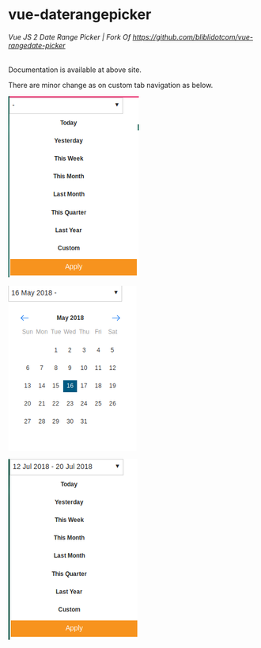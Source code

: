 # vue-daterangepicker

###### Vue JS 2 Date Range Picker | Fork Of https://github.com/bliblidotcom/vue-rangedate-picker

Documentation is available at above site.

There are minor change as on custom tab navigation as below.


![alt text](https://raw.githubusercontent.com/piyush-multiplexer/vue-daterangepicker/master/d1.png "On dropdown Select")

![alt text](https://raw.githubusercontent.com/piyush-multiplexer/vue-daterangepicker/master/d2.png "On custom tab select")

![alt text](https://raw.githubusercontent.com/piyush-multiplexer/vue-daterangepicker/master/d3.png "After selection")

